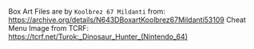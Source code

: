 Box Art Files are by `Koolbrez 67 Mildanti`  from: https://archive.org/details/N643DBoxartKoolbrez67Mildanti53109
Cheat Menu Image from TCRF: https://tcrf.net/Turok:_Dinosaur_Hunter_(Nintendo_64)
